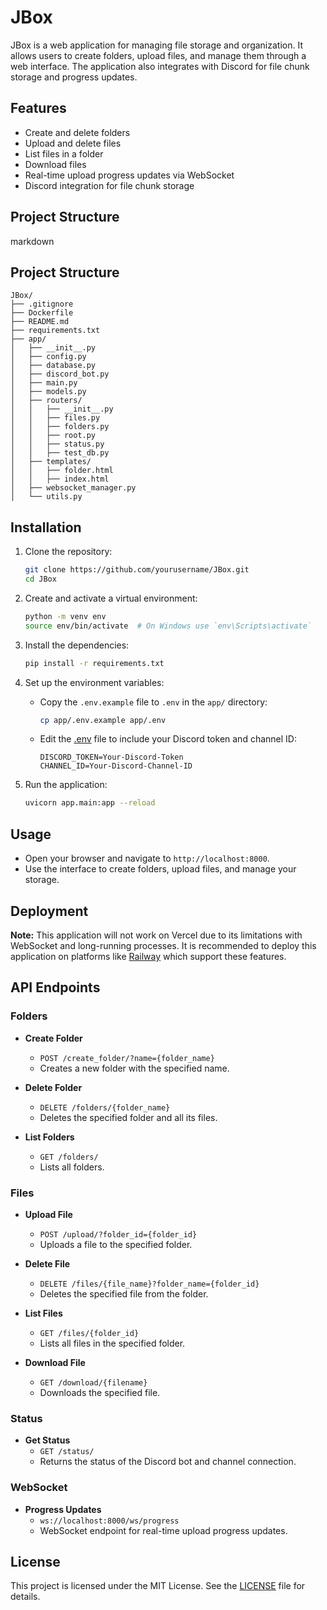 # JBox

JBox is a web application for managing file storage and organization. It allows users to create folders, upload files, and manage them through a web interface. The application also integrates with Discord for file chunk storage and progress updates.

## Features

- Create and delete folders
- Upload and delete files
- List files in a folder
- Download files
- Real-time upload progress updates via WebSocket
- Discord integration for file chunk storage

## Project Structure

markdown
## Project Structure

```
JBox/
├── .gitignore
├── Dockerfile
├── README.md
├── requirements.txt
├── app/
│   ├── __init__.py
│   ├── config.py
│   ├── database.py
│   ├── discord_bot.py
│   ├── main.py
│   ├── models.py
│   ├── routers/
│   │   ├── __init__.py
│   │   ├── files.py
│   │   ├── folders.py
│   │   ├── root.py
│   │   ├── status.py
│   │   ├── test_db.py
│   ├── templates/
│   │   ├── folder.html
│   │   ├── index.html
│   ├── websocket_manager.py
│   └── utils.py
```

## Installation

1. Clone the repository:
    ```sh
    git clone https://github.com/yourusername/JBox.git
    cd JBox
    ```

2. Create and activate a virtual environment:
    ```sh
    python -m venv env
    source env/bin/activate  # On Windows use `env\Scripts\activate`
    ```

3. Install the dependencies:
    ```sh
    pip install -r requirements.txt
    ```

4. Set up the environment variables:
    - Copy the `.env.example` file to `.env` in the `app/` directory:
        ```sh
        cp app/.env.example app/.env
        ```
    - Edit the [.env](http://_vscodecontentref_/2) file to include your Discord token and channel ID:
        ```
        DISCORD_TOKEN=Your-Discord-Token
        CHANNEL_ID=Your-Discord-Channel-ID
        ```

5. Run the application:
    ```sh
    uvicorn app.main:app --reload
    ```

## Usage

- Open your browser and navigate to `http://localhost:8000`.
- Use the interface to create folders, upload files, and manage your storage.

## Deployment

**Note:** This application will not work on Vercel due to its limitations with WebSocket and long-running processes. It is recommended to deploy this application on platforms like [Railway](https://railway.app/) which support these features.

## API Endpoints

### Folders

- **Create Folder**
    - `POST /create_folder/?name={folder_name}`
    - Creates a new folder with the specified name.

- **Delete Folder**
    - `DELETE /folders/{folder_name}`
    - Deletes the specified folder and all its files.

- **List Folders**
    - `GET /folders/`
    - Lists all folders.

### Files

- **Upload File**
    - `POST /upload/?folder_id={folder_id}`
    - Uploads a file to the specified folder.

- **Delete File**
    - `DELETE /files/{file_name}?folder_name={folder_id}`
    - Deletes the specified file from the folder.

- **List Files**
    - `GET /files/{folder_id}`
    - Lists all files in the specified folder.

- **Download File**
    - `GET /download/{filename}`
    - Downloads the specified file.

### Status

- **Get Status**
    - `GET /status/`
    - Returns the status of the Discord bot and channel connection.

### WebSocket

- **Progress Updates**
    - `ws://localhost:8000/ws/progress`
    - WebSocket endpoint for real-time upload progress updates.

## License

This project is licensed under the MIT License. See the [LICENSE](LICENSE) file for details.